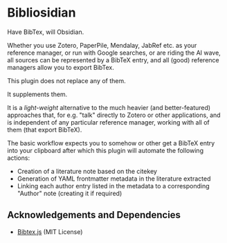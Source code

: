 # Bibliosidian

Have BibTex, will Obsidian.

Whether you use Zotero, PaperPile, Mendalay, JabRef etc. as your reference manager, or run with Google searches, or are riding the AI wave, all sources can be represented by a BibTeX entry, and all (good) reference managers allow you to export BibTex.

This plugin does not replace any of them.

It supplements them.

It is a *light-weight* alternative to the much heavier (and better-featured) approaches that, for e.g. "talk" directly to Zotero or other applications, and is independent of any particular reference manager, working with all of them (that export BibTeX).

The basic workflow expects you to somehow or other get a BibTeX entry into your clipboard after which this plugin will automate the following actions:

- Creation of a literature note based on the citekey
- Generation of YAML frontmatter metadata in the literature extracted
- Linking each author entry listed in the metadata to a corresponding "Author" note (creating it if required)



## Acknowledgements and Dependencies

- [Bibtex.js](https://github.com/digitalheir/bibtex-js) (MIT License)
